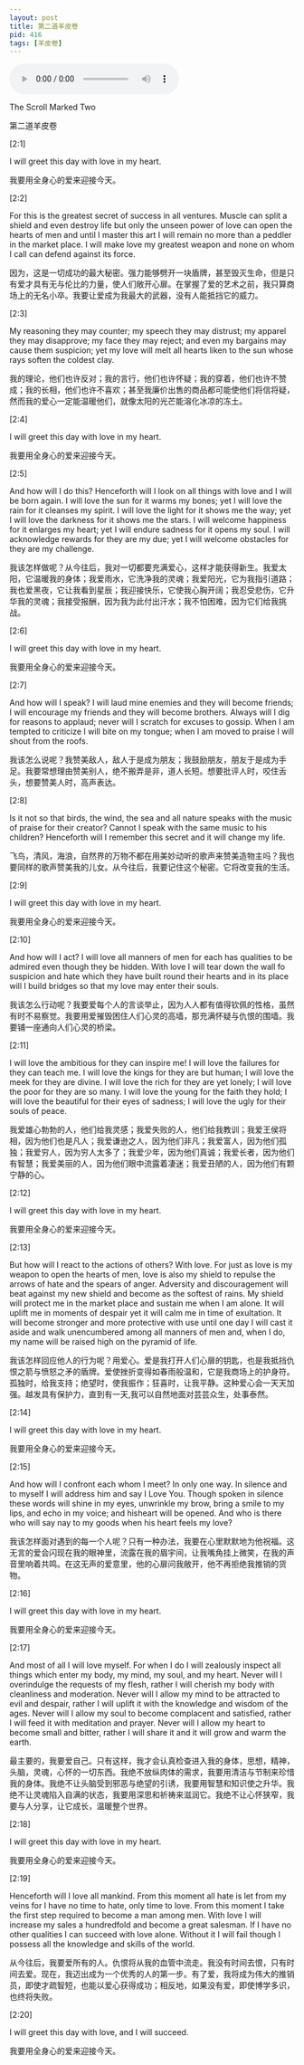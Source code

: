 ```yaml
---
layout: post
title: 第二道羊皮卷
pid: 416
tags: [羊皮卷]
---
```


<audio controls>
  <source src="/uploads/2019/06/tsm02.mp3" type="audio/mpeg">
</audio>

The Scroll Marked Two

第二道羊皮卷

[2:1]

I will greet this day with love in my heart.

我要用全身心的爱来迎接今天。

[2:2]

For this is the greatest secret of success in all ventures. Muscle can split a shield and even destroy life but only the unseen power of love can open the hearts of men and until I master this art I will remain no more than a peddler in the market place. I will make love my greatest weapon and none on whom I call can defend against its force.

因为，这是一切成功的最大秘密。强力能够劈开一块盾牌，甚至毁灭生命，但是只有爱才具有无与伦比的力量，使人们敞开心扉。在掌握了爱的艺术之前，我只算商场上的无名小卒。我要让爱成为我最大的武器，没有人能抵挡它的威力。

[2:3]

My reasoning they may counter; my speech they may distrust; my apparel they may disapprove; my face they may reject; and even my bargains may cause them suspicion; yet my love will melt all hearts liken to the sun whose rays soften the coldest clay.

我的理论，他们也许反对；我的言行，他们也许怀疑；我的穿着，他们也许不赞成；我的长相，他们也许不喜欢；甚至我廉价出售的商品都可能使他们将信将疑，然而我的爱心一定能温暖他们，就像太阳的光芒能溶化冰凉的冻土。

[2:4]

I will greet this day with love in my heart.

我要用全身心的爱来迎接今天。

[2:5]

And how will I do this? Henceforth will I look on all things with love and I will be born again. I will love the sun for it warms my bones; yet I will love the rain for it cleanses my spirit. I will love the light for it shows me the way; yet I will love the darkness for it shows me the stars. I will welcome happiness for it enlarges my heart; yet I will endure sadness for it opens my soul. I will acknowledge rewards for they are my due; yet I will welcome obstacles for they are my challenge.

我该怎样做呢？从今往后，我对一切都要充满爱心，这样才能获得新生。我爱太阳，它温暖我的身体；我爱雨水，它洗净我的灵魂；我爱阳光，它为我指引道路；我也爱黑夜，它让我看到星辰；我迎接快乐，它使我心胸开阔；我忍受悲伤，它升华我的灵魂；我接受报酬，因为我为此付出汗水；我不怕困难，因为它们给我挑战。

[2:6]

I will greet this day with love in my heart.

我要用全身心的爱来迎接今天。

[2:7]

And how will I speak? I will laud mine enemies and they will become friends; I will encourage my friends and they will become brothers. Always will I dig for reasons to applaud; never will I scratch for excuses to gossip. When I am tempted to criticize I will bite on my tongue; when I am moved to praise I will shout from the roofs.

我该怎么说呢？我赞美敌人，敌人于是成为朋友；我鼓励朋友，朋友于是成为手足。我要常想理由赞美别人，绝不搬弄是非，道人长短。想要批评人时，咬住舌头，想要赞美人时，高声表达。

[2:8]

Is it not so that birds, the wind, the sea and all nature speaks with the music of praise for their creator? Cannot I speak with the same music to his children? Henceforth will I remember this secret and it will change my life.

飞鸟，清风，海浪，自然界的万物不都在用美妙动听的歌声来赞美造物主吗？我也要同样的歌声赞美我的儿女。从今往后，我要记住这个秘密。它将改变我的生活。

[2:9]

I will greet this day with love in my heart.

我要用全身心的爱来迎接今天。

[2:10]

And how will I act? I will love all manners of men for each has qualities to be admired even though they be hidden. With love I will tear down the wall fo suspicion and  hate which they have built round their hearts and in its place will I build bridges so that my love may enter their souls.

我该怎么行动呢？我要爱每个人的言谈举止，因为人人都有值得钦佩的性格，虽然有时不易察觉。我要用爱摧毁困住人们心灵的高墙，那充满怀疑与仇恨的围墙。我要铺一座通向人们心灵的桥梁。

[2:11]

I will love the ambitious for they can inspire me! I will love the failures for they can teach me. I will love the kings for they are but human; I will love the meek for they are divine. I will love the rich for they are yet lonely; I will love the poor for they are so many. I will love the young for the faith they hold; I will love the beautiful for their eyes of sadness; I will love the ugly for their souls of peace.

我爱雄心勃勃的人，他们给我灵感；我爱失败的人，他们给我教训；我爱王侯将相，因为他们也是凡人；我爱谦逊之人，因为他们非凡；我爱富人，因为他们孤独；我爱穷人，因为穷人太多了；我爱少年，因为他们真诚；我爱长者，因为他们有智慧；我爱美丽的人，因为他们眼中流露着凄迷；我爱丑陋的人，因为他们有颗宁静的心。

[2:12]

I will greet this day with love in my heart.

我要用全身心的爱来迎接今天。

[2:13]

But how will I react to the actions of others? With love. For just as love is my weapon to open the hearts of men, love is also my shield to repulse the arrows of hate and the spears of anger. Adversity and discouragement will beat against my new shield and become as the softest of rains. My shield will protect me in the market place and sustain me when I am alone. It will uplift me in moments of despair yet it will calm me in time of exultation. It will become stronger and more protective with use until one day I will cast it aside and walk unencumbered among all manners of men and, when I do, my name will be raised high on the pyramid of life.

我该怎样回应他人的行为呢？用爱心。爱是我打开人们心扉的钥匙，也是我抵挡仇恨之箭与愤怒之矛的盾牌。爱使挫折变得如春雨般温和，它是我商场上的护身符。孤独时，给我支持；绝望时，使我振作；狂喜时，让我平静。这种爱心会一天天加强。越发具有保护力，直到有一天,我可以自然地面对芸芸众生，处事泰然。

[2:14]

I will greet this day with love in my heart.

我要用全身心的爱来迎接今天。

[2:15]

And how will I confront each whom I meet? In only one way. In silence and to myself I will address him and say I Love You. Though spoken in silence these words will shine in my eyes, unwrinkle my brow, bring a smile to my lips, and echo in my voice; and hisheart will be opened. And who is there who will say nay to my goods when his heart feels my love?

我该怎样面对遇到的每一个人呢？只有一种办法，我要在心里默默地为他祝福。这无言的爱会闪现在我的眼神里，流露在我的眉宇间，让我嘴角挂上微笑，在我的声音里响着共鸣。在这无声的爱意里，他的心扉问我敞开，他不再拒绝我推销的货物。

[2:16]

I will greet this day with love in my heart.

我要用全身心的爱来迎接今天。

[2:17]

And most of all I will love myself. For when I do I will zealously inspect all things which enter my body, my mind, my soul, and my heart. Never will I overindulge the requests of my flesh, rather I will cherish my body with cleanliness and moderation. Never will I allow my mind to be attracted to evil and despair, rather I will uplift it with the knowledge and wisdom of the ages. Never will I allow my soul to become complacent and satisfied, rather I will feed it with meditation and prayer. Never will I allow my heart to become small and bitter, rather I will share it and it will grow and warm the earth.

最主要的，我要爱自己。只有这样，我才会认真检查进入我的身体，思想，精神，头脑，灵魂，心怀的一切东西。我绝不放纵肉体的需求，我要用清洁与节制来珍惜我的身体。我绝不让头脑受到邪恶与绝望的引诱，我要用智慧和知识使之升华。我绝不让灵魂陷入自满的状态，我要用深思和祈祷来滋润它。我绝不让心怀狭窄，我要与人分享，让它成长，温暖整个世界。

[2:18]

I will greet this day with love in my heart.

我要用全身心的爱来迎接今天。

[2:19]

Henceforth will I love all mankind. From this moment all hate is let from my veins for I have no time to hate, only time to love. From this moment I take the first step required to become a man among men. With love I will increase my sales a hundredfold and become a great salesman. If I have no other qualities I can succeed with love alone. Without it I will fail though I possess all the knowledge and skills of the world.

从今往后，我要爱所有的人。仇恨将从我的血管中流走。我没有时间去恨，只有时间去爱。现在，我迈出成为一个优秀的人的第一步。有了爱，我将成为伟大的推销员，即使才疏智短，也能以爱心获得成功；相反地，如果没有爱，即使博学多识，也终将失败。

[2:20]

I will greet this day with love, and I will succeed.

我要用全身心的爱来迎接今天。